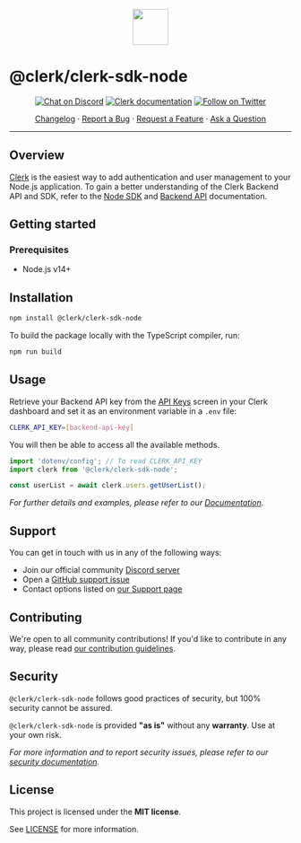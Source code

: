 <p align="center">
  <a href="https://clerk.dev?utm_source=github&utm_medium=clerk_sdk_node" target="_blank" rel="noopener noreferrer">
    <picture>
      <source media="(prefers-color-scheme: dark)" srcset="https://dashboard.clerk.dev/assets/logo-dark-mode-400x400.png">
      <img src="https://dashboard.clerk.dev/assets/logo-light-mode-400x400.png" height="64">
    </picture>
  </a>
  <br />
</p>

# @clerk/clerk-sdk-node

<div align="center">

[![Chat on Discord](https://img.shields.io/discord/856971667393609759.svg?logo=discord)](https://discord.com/invite/b5rXHjAg7A)
[![Clerk documentation](https://img.shields.io/badge/documentation-clerk-green.svg)](https://clerk.dev/docs?utm_source=github&utm_medium=clerk_sdk_node)
[![Follow on Twitter](https://img.shields.io/twitter/follow/ClerkDev?style=social)](https://twitter.com/intent/follow?screen_name=ClerkDev)

[Changelog](https://github.com/clerkinc/javascript/blob/main/packages/sdk-node/CHANGELOG.md)
·
[Report a Bug](https://github.com/clerkinc/javascript/issues/new?assignees=&labels=bug&template=bug_report.md&title=Bug%3A+)
·
[Request a Feature](https://github.com/clerkinc/javascript/issues/new?assignees=&labels=enhancement&template=feature_request.md&title=Feature%3A+)
·
[Ask a Question](https://github.com/clerkinc/javascript/issues/new?assignees=&labels=question&template=ask_a_question.md&title=Support%3A+)

</div>

---

## Overview

[Clerk](https://clerk.dev?utm_source=github&utm_medium=clerk_sdk_node) is the easiest way to add authentication and user management to your Node.js application. To gain a better understanding of the Clerk Backend API and SDK, refer to
the <a href="https://clerk.dev/docs/reference/node/getting-started?utm_source=github&utm_medium=clerk_sdk_node" target="_blank">Node SDK</a> and <a href="https://reference.clerk.dev/reference/backend-api-reference" target="_blank">Backend API</a> documentation.

## Getting started

### Prerequisites

- Node.js v14+

## Installation

```sh
npm install @clerk/clerk-sdk-node
```

To build the package locally with the TypeScript compiler, run:

```sh
npm run build
```

## Usage

Retrieve your Backend API key from the [API Keys](https://dashboard.clerk.dev/last-active?path=api-keys) screen in your Clerk dashboard and set it as an environment variable in a `.env` file:

```sh
CLERK_API_KEY=[backend-api-key]
```

You will then be able to access all the available methods.

```js
import 'dotenv/config'; // To read CLERK_API_KEY
import clerk from '@clerk/clerk-sdk-node';

const userList = await clerk.users.getUserList();
```

_For further details and examples, please refer to our [Documentation](https://clerk.dev/docs/reference/node/getting-started?utm_source=github&utm_medium=clerk_sdk_node)._

## Support

You can get in touch with us in any of the following ways:

- Join our official community [Discord server](https://discord.com/invite/b5rXHjAg7A)
- Open a [GitHub support issue](https://github.com/clerkinc/javascript/issues/new?assignees=&labels=question&template=ask_a_question.md&title=Support%3A+)
- Contact options listed on [our Support page](https://clerk.dev/support?utm_source=github&utm_medium=clerk_sdk_node)

## Contributing

We're open to all community contributions! If you'd like to contribute in any way, please read [our contribution guidelines](https://github.com/clerkinc/javascript/blob/main/packages/sdk-node/docs/CONTRIBUTING.md).

## Security

`@clerk/clerk-sdk-node` follows good practices of security, but 100% security cannot be assured.

`@clerk/clerk-sdk-node` is provided **"as is"** without any **warranty**. Use at your own risk.

_For more information and to report security issues, please refer to our [security documentation](https://github.com/clerkinc/javascript/blob/main/packages/sdk-node/docs/SECURITY.md)._

## License

This project is licensed under the **MIT license**.

See [LICENSE](https://github.com/clerkinc/javascript/blob/main/packages/sdk-node/LICENSE) for more information.
